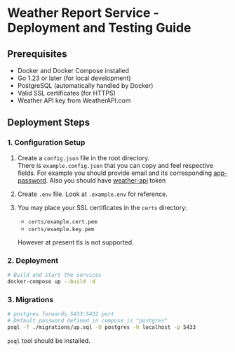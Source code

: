 # Weather Report Service - Deployment and Testing Guide

## Prerequisites
- Docker and Docker Compose installed
- Go 1.23 or later (for local development)
- PostgreSQL (automatically handled by Docker)
- Valid SSL certificates (for HTTPS)
- Weather API key from WeatherAPI.com

## Deployment Steps

### 1. Configuration Setup
1. Create a `config.json` file in the root directory.  
There is `example.config.json` that you can copy and feel respective fields. For example you should provide email and its corresponding [app-password](https://support.google.com/accounts/answer/185833?hl=en). Also you should have [weather-api](https://www.weatherapi.com/) token

2. Create `.env` file. Look at `.example.env` for reference.

3. You may place your SSL certificates in the `certs` directory:  
   - `certs/example.cert.pem`
   - `certs/example.key.pem`  

    However at present tls is not supported.

### 2. Deployment
```bash
# Build and start the services
docker-compose up --build -d
```

### 3. Migrations
```bash
# postgres forwards 5433:5432 port
# Default password defined in compose is "postgres"
psql -f ./migrations/up.sql -U postgres -h localhost -p 5433
```
`psql` tool should be installed.

